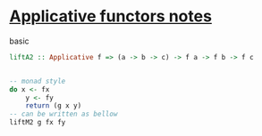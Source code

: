 # [Applicative functors notes](https://wiki.haskell.org/Applicative_functor)

basic

``` haskell
liftA2 :: Applicative f => (a -> b -> c) -> f a -> f b -> f c


-- monad style
do x <- fx
    y <- fy
    return (g x y)
-- can be written as bellow
liftM2 g fx fy
```
